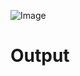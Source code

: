 ![Image](https://github.com/user-attachments/assets/8c20829f-c7eb-4f93-9afb-8442c096f6b0)

# Output
